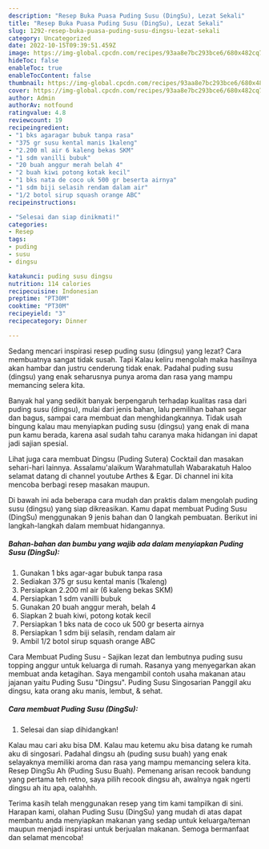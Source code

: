 ```yaml
---
description: "Resep Buka Puasa Puding Susu (DingSu), Lezat Sekali"
title: "Resep Buka Puasa Puding Susu (DingSu), Lezat Sekali"
slug: 1292-resep-buka-puasa-puding-susu-dingsu-lezat-sekali
category: Uncategorized
date: 2022-10-15T09:39:51.459Z
image: https://img-global.cpcdn.com/recipes/93aa8e7bc293bce6/680x482cq70/puding-susu-dingsu-foto-resep-utama.jpg
hideToc: false
enableToc: true
enableTocContent: false
thumbnail: https://img-global.cpcdn.com/recipes/93aa8e7bc293bce6/680x482cq70/puding-susu-dingsu-foto-resep-utama.jpg
cover: https://img-global.cpcdn.com/recipes/93aa8e7bc293bce6/680x482cq70/puding-susu-dingsu-foto-resep-utama.jpg
author: Admin
authorAv: notfound
ratingvalue: 4.8
reviewcount: 19
recipeingredient:
- "1 bks agaragar bubuk tanpa rasa"
- "375 gr susu kental manis 1kaleng"
- "2.200 ml air 6 kaleng bekas SKM"
- "1 sdm vanilli bubuk"
- "20 buah anggur merah belah 4"
- "2 buah kiwi potong kotak kecil"
- "1 bks nata de coco uk 500 gr beserta airnya"
- "1 sdm biji selasih rendam dalam air"
- "1/2 botol sirup squash orange ABC"
recipeinstructions:

- "Selesai dan siap dinikmati!"
categories:
- Resep
tags:
- puding
- susu
- dingsu

katakunci: puding susu dingsu 
nutrition: 114 calories
recipecuisine: Indonesian
preptime: "PT30M"
cooktime: "PT30M"
recipeyield: "3"
recipecategory: Dinner

---
```



Sedang mencari inspirasi resep puding susu (dingsu) yang lezat? Cara membuatnya sangat tidak susah. Tapi Kalau keliru mengolah maka hasilnya akan hambar dan justru cenderung tidak enak. Padahal puding susu (dingsu) yang enak seharusnya punya aroma dan rasa yang mampu memancing selera kita.


Banyak hal yang sedikit banyak berpengaruh terhadap kualitas rasa dari puding susu (dingsu), mulai dari jenis bahan, lalu pemilihan bahan segar dan bagus, sampai cara membuat dan menghidangkannya. Tidak usah bingung kalau mau menyiapkan puding susu (dingsu) yang enak di mana pun kamu berada, karena asal sudah tahu caranya maka hidangan ini dapat jadi sajian spesial.

Lihat juga cara membuat Dingsu (Puding Sutera) Cocktail dan masakan sehari-hari lainnya. Assalamu&#39;alaikum Warahmatullah Wabarakatuh Haloo selamat datang di channel youtube Arthes &amp; Egar. Di channel ini kita mencoba berbagi resep masakan maupun.


Di bawah ini ada beberapa cara mudah dan praktis dalam mengolah puding susu (dingsu) yang siap dikreasikan. Kamu dapat membuat Puding Susu (DingSu) menggunakan 9 jenis bahan dan 0 langkah pembuatan. Berikut ini langkah-langkah dalam membuat hidangannya.

<!--inarticleads1-->

##### Bahan-bahan dan bumbu yang wajib ada dalam menyiapkan Puding Susu (DingSu):

1. Gunakan 1 bks agar-agar bubuk tanpa rasa
1. Sediakan 375 gr susu kental manis (1kaleng)
1. Persiapkan 2.200 ml air (6 kaleng bekas SKM)
1. Persiapkan 1 sdm vanilli bubuk
1. Gunakan 20 buah anggur merah, belah 4
1. Siapkan 2 buah kiwi, potong kotak kecil
1. Persiapkan 1 bks nata de coco uk 500 gr beserta airnya
1. Persiapkan 1 sdm biji selasih, rendam dalam air
1. Ambil 1/2 botol sirup squash orange ABC


Cara Membuat Puding Susu - Sajikan lezat dan lembutnya puding susu topping anggur untuk keluarga di rumah. Rasanya yang menyegarkan akan membuat anda ketagihan. Saya mengambil contoh usaha makanan atau jajanan yaitu Puding Susu &#34;Dingsu&#34;. Puding Susu Singosarian Panggil aku dingsu, kata orang aku manis, lembut, &amp; sehat. 

<!--inarticleads2-->

##### Cara membuat Puding Susu (DingSu):


1. Selesai dan siap dihidangkan!

Kalau mau cari aku bisa DM. Kalau mau ketemu aku bisa datang ke rumah aku di singosari. Padahal dingsu ah (puding susu buah) yang enak selayaknya memiliki aroma dan rasa yang mampu memancing selera kita. Resep DingSu Ah (Puding Susu Buah). Pemenang arisan recook bandung yang pertama teh retno, saya pilih recook dingsu ah, awalnya ngak ngerti dingsu ah itu apa, oalahhh. 

Terima kasih telah menggunakan resep yang tim kami tampilkan di sini. Harapan kami, olahan Puding Susu (DingSu) yang mudah di atas dapat membantu anda menyiapkan makanan yang sedap untuk keluarga/teman maupun menjadi inspirasi untuk berjualan makanan. Semoga bermanfaat dan selamat mencoba!
